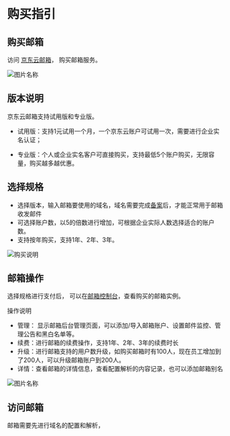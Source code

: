 # 购买指引

## 购买邮箱
访问 [京东云邮箱](https://www.jdcloud.com/cn/products/jdcloudmail)， 购买邮箱服务。


![图片名称]()


## 版本说明

京东云邮箱支持试用版和专业版。

- 试用版：支持1元试用一个月，一个京东云账户可试用一次，需要进行企业实名认证；

- 专业版：个人或企业实名客户可直接购买，支持最低5个账户购买，无限容量，购买越多越优惠。


## 选择规格

- 选择版本，输入邮箱要使用的域名，域名需要完成[备案](https://record-console.jdcloud.com/)后，才能正常用于邮箱收发邮件
- 可选择账户数，以5的倍数进行增加，可根据企业实际人数选择适合的账户数。
- 支持按年购买，支持1年、2年、3年。

![购买说明](https://img1.jcloudcs.com/cn/image/jdcloud-mail/%E9%82%AE%E4%BB%B6%E8%B4%AD%E4%B9%B0%E9%A1%B5.png)


## 邮箱操作

选择规格进行支付后， 可以在[邮箱控制台](https://jdcloud-mail-console.jdcloud.com/list)，查看购买的邮箱实例。

操作说明
- 管理： 显示邮箱后台管理页面，可以添加/导入邮箱账户、设置邮件监控、管理公告和黑白名单等。
- 续费：进行邮箱的续费操作，支持1年、2年、3年的续费时长
- 升级：进行邮箱支持的用户数升级，如购买邮箱时有100人，现在员工增加到了200人，可以升级邮箱账户到200人。
- 详情：查看邮箱的详情信息，查看配置解析的内容记录，也可以添加邮箱别名


![图片名称]()





## 访问邮箱

邮箱需要先进行域名的配置和解析，














